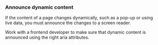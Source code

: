 ### Announce dynamic content

If the content of a page changes dynamically, such as a pop-up or using live data, you must announce the changes to a screen reader.

Work with a frontend developer to make sure that dynamic content is announced using the right aria attributes.
